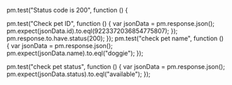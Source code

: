 pm.test("Status code is 200", function () {


pm.test("Check pet  ID", function () {
    var jsonData = pm.response.json();
    pm.expect(jsonData.id).to.eql(9223372036854775807);
});
    pm.response.to.have.status(200);
});
pm.test("check pet name", function () {
    var jsonData = pm.response.json();
    pm.expect(jsonData.name).to.eql("doggie");
});

pm.test("check pet status", function () {
    var jsonData = pm.response.json();
    pm.expect(jsonData.status).to.eql("available");
});


